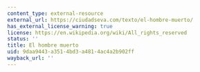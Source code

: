 ```yaml
---
content_type: external-resource
external_url: https://ciudadseva.com/texto/el-hombre-muerto/
has_external_license_warning: true
license: https://en.wikipedia.org/wiki/All_rights_reserved
status: ''
title: El hombre muerto
uid: 9daa9443-a351-4bd3-a481-4ac4a2b902ff
wayback_url: ''
---
```

